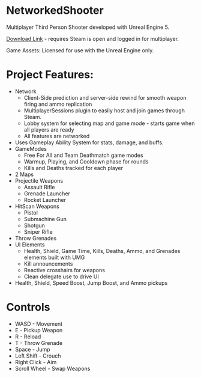 # NetworkedShooter

Multiplayer Third Person Shooter developed with Unreal Engine 5.

[Download Link](https://drive.google.com/file/d/17RYx48NFK0oI4qcTVLHGbeB5sb-J6XwV/view?usp=sharing) - requires Steam is open and logged in for multiplayer.

Game Assets: Licensed for use with the Unreal Engine only.

# Project Features:
- Network
  - Client-Side prediction and server-side rewind for smooth weapon firing and ammo replication
  - MultiplayerSessions plugin to easily host and join games through Steam.
  - Lobby system for selecting map and game mode - starts game when all players are ready
  - All features are networked
- Uses Gameplay Ability System for stats, damage, and buffs.
- GameModes
  - Free For All and Team Deathmatch game modes
  - Warmup, Playing, and Cooldown phase for rounds
  - Kills and Deaths tracked for each player
- 2 Maps
- Projectile Weapons
  - Assault Rifle
  - Grenade Launcher
  - Rocket Launcher
- HitScan Weapons
  - Pistol
  - Submachine Gun
  - Shotgun
  - Sniper Rifle
- Throw Grenades
- UI Elements
  - Health, Shield, Game Time, Kills, Deaths, Ammo, and Grenades elements built with UMG
  - Kill announcements
  - Reactive crosshairs for weapons
  - Clean delegate use to drive UI
- Health, Shield, Speed Boost, Jump Boost, and Ammo pickups

# Controls
- WASD - Movement
- E - Pickup Weapon
- R - Reload
- T - Throw Grenade
- Space - Jump
- Left Shift - Crouch
- Right Click - Aim
- Scroll Wheel - Swap Weapons

